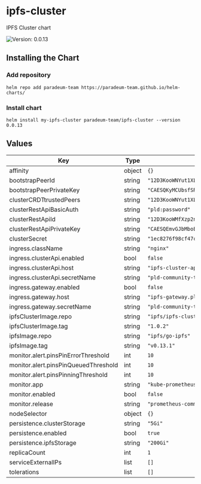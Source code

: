 # ipfs-cluster

IPFS Cluster chart

![Version: 0.0.13](https://img.shields.io/badge/Version-0.0.13-informational?style=flat-square)

## Installing the Chart

### Add repository

```
helm repo add paradeum-team https://paradeum-team.github.io/helm-charts/
```

### Install chart

```
helm install my-ipfs-cluster paradeum-team/ipfs-cluster --version 0.0.13
```

## Values

| Key | Type | Default | Description |
|-----|------|---------|-------------|
| affinity | object | `{}` |  |
| bootstrapPeerId | string | `"12D3KooWNYut1XL31b4KUnCZmC8Mu7WqGn6QdwnptGpS5tnhSttR"` |  |
| bootstrapPeerPrivateKey | string | `"CAESQKyMCUbsfSRq8NBOFQOxv9uvgXm1zvSHyThj3AQV6UBHvTJ+TbTrk1Z6639aE6FOSMGbAG+besQOtk5SPsP2Gxo="` |  |
| clusterCRDTtrustedPeers | string | `"12D3KooWNYut1XL31b4KUnCZmC8Mu7WqGn6QdwnptGpS5tnhSttR,12D3KooWNYut1XL31b4KUnCZmC8Mu7WqGn6QdwnptGpS5tnhSttR"` |  |
| clusterRestApiBasicAuth | string | `"pld:password"` |  |
| clusterRestApiId | string | `"12D3KooWMfXzp2nmNrb7DM4PETYZbaKALnrnwiqnhvrUC66KyYrb"` |  |
| clusterRestApiPrivateKey | string | `"CAESQEmvGJbMboEibpcWCTKOtDYU2eEyyHLN9gDdJli6Z2tksAkhFWNx0Fk3vOlwLIitE2rfGtIj61Ovla/mHC42Plg="` |  |
| clusterSecret | string | `"1ec8276f98cf47c16acfd9bf39fca38f8e3cfcbe229530a7ba9f08ef9757c439"` |  |
| ingress.className | string | `"nginx"` |  |
| ingress.clusterApi.enabled | bool | `false` |  |
| ingress.clusterApi.host | string | `"ipfs-cluster-api.pld.community"` |  |
| ingress.clusterApi.secretName | string | `"pld-community-tls"` |  |
| ingress.gateway.enabled | bool | `false` |  |
| ingress.gateway.host | string | `"ipfs-gateway.pld.community"` |  |
| ingress.gateway.secretName | string | `"pld-community-tls"` |  |
| ipfsClusterImage.repo | string | `"ipfs/ipfs-cluster"` |  |
| ipfsClusterImage.tag | string | `"1.0.2"` |  |
| ipfsImage.repo | string | `"ipfs/go-ipfs"` |  |
| ipfsImage.tag | string | `"v0.13.1"` |  |
| monitor.alert.pinsPinErrorThreshold | int | `10` |  |
| monitor.alert.pinsPinQueuedThreshold | int | `10` |  |
| monitor.alert.pinsPinningThreshold | int | `10` |  |
| monitor.app | string | `"kube-prometheus-stack"` |  |
| monitor.enabled | bool | `false` |  |
| monitor.release | string | `"prometheus-community"` |  |
| nodeSelector | object | `{}` |  |
| persistence.clusterStorage | string | `"5Gi"` |  |
| persistence.enabled | bool | `true` |  |
| persistence.ipfsStorage | string | `"200Gi"` |  |
| replicaCount | int | `1` |  |
| serviceExternalIPs | list | `[]` |  |
| tolerations | list | `[]` |  |
